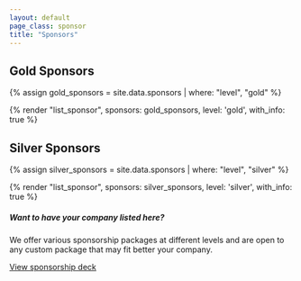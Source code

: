 ```yaml
---
layout: default
page_class: sponsor
title: "Sponsors"
---
```


<section class="sponsor-info">
  <h2 class="sponsor-info__heading">Gold Sponsors</h2>

  {% assign gold_sponsors = site.data.sponsors | where: "level", "gold" %}

  {% render "list_sponsor", sponsors: gold_sponsors, level: 'gold', with_info: true %}
</section>

<section class="sponsor-info">
  <h2 class="sponsor-info__heading">Silver Sponsors</h2>

  {% assign silver_sponsors = site.data.sponsors | where: "level", "silver" %}

  {% render "list_sponsor", sponsors: silver_sponsors, level: 'silver', with_info: true %}
</section>

<section class="sponsor-contact">
  <h5>Want to have your company listed here?</h5>
  <p>We offer various sponsorship packages at different levels and are open to any custom package that may fit better your company.</p>
  <a class="btn btn--primary" href="https://drive.google.com/file/d/1Rgt9qWPaaMf6juoEHyLF_mnltm915IBh/view?usp=sharing" target="_blank">View sponsorship deck</a>
</section>

